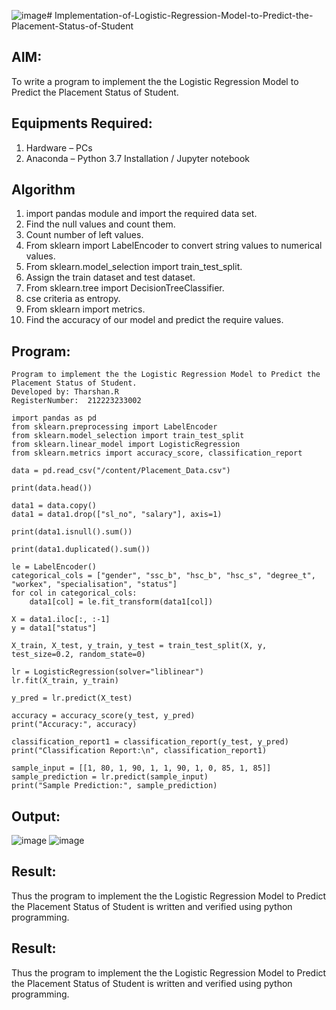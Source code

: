 ![image](https://github.com/user-attachments/assets/09c292aa-e16b-47fa-8ef1-7835e4c0252c)# Implementation-of-Logistic-Regression-Model-to-Predict-the-Placement-Status-of-Student

## AIM:
To write a program to implement the the Logistic Regression Model to Predict the Placement Status of Student.

## Equipments Required:
1. Hardware – PCs
2. Anaconda – Python 3.7 Installation / Jupyter notebook

## Algorithm
1. import pandas module and import the required data set.
2. Find the null values and count them.
3. Count number of left values.
4. From sklearn import LabelEncoder to convert string values to numerical values.
5. From sklearn.model_selection import train_test_split.
6. Assign the train dataset and test dataset.
7. From sklearn.tree import DecisionTreeClassifier.
8. cse criteria as entropy.
9. From sklearn import metrics.
10. Find the accuracy of our model and predict the require values.
 

## Program:
```/*
Program to implement the the Logistic Regression Model to Predict the Placement Status of Student.
Developed by: Tharshan.R
RegisterNumber:  212223233002
```
```
import pandas as pd
from sklearn.preprocessing import LabelEncoder
from sklearn.model_selection import train_test_split
from sklearn.linear_model import LogisticRegression
from sklearn.metrics import accuracy_score, classification_report

data = pd.read_csv("/content/Placement_Data.csv")

print(data.head())

data1 = data.copy()
data1 = data1.drop(["sl_no", "salary"], axis=1)

print(data1.isnull().sum())

print(data1.duplicated().sum())

le = LabelEncoder()
categorical_cols = ["gender", "ssc_b", "hsc_b", "hsc_s", "degree_t", "workex", "specialisation", "status"]
for col in categorical_cols:
    data1[col] = le.fit_transform(data1[col])

X = data1.iloc[:, :-1]
y = data1["status"]

X_train, X_test, y_train, y_test = train_test_split(X, y, test_size=0.2, random_state=0)

lr = LogisticRegression(solver="liblinear")
lr.fit(X_train, y_train)

y_pred = lr.predict(X_test)

accuracy = accuracy_score(y_test, y_pred)
print("Accuracy:", accuracy)

classification_report1 = classification_report(y_test, y_pred)
print("Classification Report:\n", classification_report1)

sample_input = [[1, 80, 1, 90, 1, 1, 90, 1, 0, 85, 1, 85]]
sample_prediction = lr.predict(sample_input)
print("Sample Prediction:", sample_prediction)

```

## Output:
![image](https://github.com/user-attachments/assets/24e06126-ffb3-4ca4-b0ce-2daaf0990d3f)
![image](https://github.com/user-attachments/assets/d68d05c8-64d7-4c35-88c6-2b1dc768671c)

## Result:
Thus the program to implement the the Logistic Regression Model to Predict the Placement Status of Student is written and verified using python programming.




## Result:
Thus the program to implement the the Logistic Regression Model to Predict the Placement Status of Student is written and verified using python programming.
